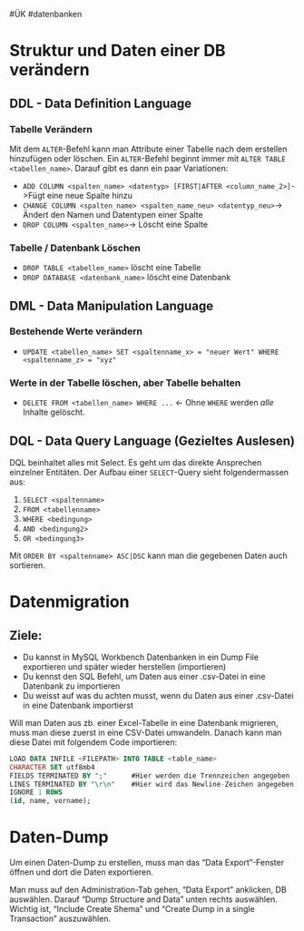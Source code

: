 #ÜK
#datenbanken

# Struktur und Daten einer DB verändern

## DDL - Data Definition Language

### Tabelle Verändern

Mit dem `ALTER`-Befehl kann man Attribute einer Tabelle nach dem erstellen hinzufügen oder löschen. Ein `ALTER`-Befehl beginnt immer mit `ALTER TABLE <tabellen_name>`. Darauf gibt es dann ein paar Variationen:

- `ADD COLUMN <spalten_name> <datentyp> [FIRST|AFTER <column_name_2>]`->Fügt eine neue Spalte hinzu
- `CHANGE COLUMN <spalten_name> <spalten_name_neu> <datentyp_neu>`-> Ändert den Namen und Datentypen einer Spalte
- `DROP COLUMN <spalten_name>`-> Löscht eine Spalte

### Tabelle / Datenbank Löschen

- `DROP TABLE <tabellen_name>` löscht eine Tabelle
- `DROP DATABASE <datenbank_name>` löscht eine Datenbank

## DML - Data Manipulation Language

### Bestehende Werte verändern

- `UPDATE <tabellen_name> SET <spaltenname_x> = "neuer Wert" WHERE <spaltenname_z> = "xyz"`

### Werte in der Tabelle löschen, aber Tabelle behalten

- `DELETE FROM <tabellen_name> WHERE ...` ← Ohne `WHERE` werden *alle* Inhalte gelöscht.

## DQL - Data Query Language (Gezieltes Auslesen)

DQL beinhaltet alles mit Select. Es geht um das direkte Ansprechen einzelner Entitäten. Der Aufbau einer `SELECT`-Query sieht folgendermassen aus:

1. `SELECT <spaltenname>`
2. `FROM <tabellenname>`
3. `WHERE <bedingung>`
4. `AND <bedingung2>`
5. `OR <bedingung3>`

Mit `ORDER BY <spaltenname> ASC|DSC` kann man die gegebenen Daten auch sortieren.

# Datenmigration

## Ziele:

- Du kannst in MySQL Workbench Datenbanken in ein Dump File exportieren und später wieder herstellen (importieren)
- Du kennst den SQL Befehl, um Daten aus einer .csv-Datei in eine Datenbank zu importieren
- Du weisst auf was du achten musst, wenn du Daten aus einer .csv-Datei in eine Datenbank importierst

Will man Daten aus zb. einer Excel-Tabelle in eine Datenbank migrieren, muss man diese zuerst in eine CSV-Datei umwandeln. Danach kann man diese Datei mit folgendem Code importieren:

```sql
LOAD DATA INFILE <FILEPATH> INTO TABLE <table_name>
CHARACTER SET utf8mb4
FIELDS TERMINATED BY ";"      #Hier werden die Trennzeichen angegeben
LINES TERMINATED BY "\r\n"    #Hier wird das Newline-Zeichen angegeben
IGNORE 1 ROWS 
(id, name, vorname); 
```

# Daten-Dump

Um einen Daten-Dump zu erstellen, muss man das “Data Export”-Fenster öffnen und dort die Daten exportieren.

Man muss auf den Administration-Tab gehen, “Data Export” anklicken, DB auswählen. Darauf “Dump Structure and Data” unten rechts auswählen. Wichtig ist, “Include Create Shema” und “Create Dump in a single Transaction” auszuwählen.
